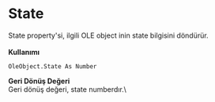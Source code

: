 # State

State property'si, ilgili OLE object inin state bilgisini döndürür.\
\
**Kullanımı**

```
OleObject.State As Number
```

**Geri Dönüş Değeri**\
Geri dönüş değeri, state numberdır.\
